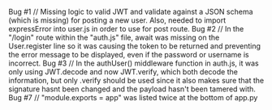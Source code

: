 Bug #1 // Missing logic to valid JWT and validate against a JSON schema (which is missing) for posting a new user. Also, needed to import expressError into user.js in order to use for post route.
Bug #2 // In the "/login" route within the "auth.js" file, await was missing on the User.register line so it was causing the token to be returned and preventing the error message to be displayed, even if the password or username is incorrect.
Bug #3 // In the authUser() middleware function in auth.js, it was only using JWT.decode and now JWT.verify, which both decode the information, but only .verify should be used since it also makes sure that the signature hasnt been changed and the payload hasn't been tamered with.
Bug #7 // "module.exports = app" was listed twice at the bottom of app.py